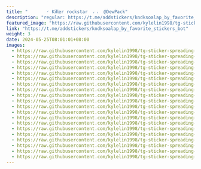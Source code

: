 ```yaml
---
title: "‌       ◜ 𝖪𝗂𝗅𝗅𝖾r r𝗈𝖼𝗄st𝖺r  ៸ ៸  @DewPack"
description: "regular: https://t.me/addstickers/kndksoalap_by_favorite_stickers_bot"
featured_image: "https://raw.githubusercontent.com/kylelin1998/tg-sticker-spreading-worldwide-images/main/img/61880ae2-be92-4c4b-baea-3dc5f220d938.jpg"
link: "https://t.me/addstickers/kndksoalap_by_favorite_stickers_bot"
weight: 3
date: 2024-05-25T08:01:01+08:00
images:
  - https://raw.githubusercontent.com/kylelin1998/tg-sticker-spreading-worldwide-images/main/img/61880ae2-be92-4c4b-baea-3dc5f220d938.jpg
  - https://raw.githubusercontent.com/kylelin1998/tg-sticker-spreading-worldwide-images/main/img/b091f86d-fd8e-41f5-a86c-d6eee9a97419.jpg
  - https://raw.githubusercontent.com/kylelin1998/tg-sticker-spreading-worldwide-images/main/img/542a2267-7542-4037-aecc-8f8aa45e25eb.jpg
  - https://raw.githubusercontent.com/kylelin1998/tg-sticker-spreading-worldwide-images/main/img/7ec6c648-71d6-474e-aaf3-b656e8921d9f.jpg
  - https://raw.githubusercontent.com/kylelin1998/tg-sticker-spreading-worldwide-images/main/img/a090d38e-8d2d-44ca-9381-938f491d119a.jpg
  - https://raw.githubusercontent.com/kylelin1998/tg-sticker-spreading-worldwide-images/main/img/92fd0241-f8b9-431c-a8fe-312fe912d52e.jpg
  - https://raw.githubusercontent.com/kylelin1998/tg-sticker-spreading-worldwide-images/main/img/c1ec011f-52d2-4c85-b534-226762dab038.jpg
  - https://raw.githubusercontent.com/kylelin1998/tg-sticker-spreading-worldwide-images/main/img/e67ea55d-76e2-4a7a-82b9-d0ce0f4947f7.jpg
  - https://raw.githubusercontent.com/kylelin1998/tg-sticker-spreading-worldwide-images/main/img/89073a7c-b85d-4de1-aa53-164df289d3a0.jpg
  - https://raw.githubusercontent.com/kylelin1998/tg-sticker-spreading-worldwide-images/main/img/86560e22-5ac6-49ab-9d34-3044127bc7fc.jpg
  - https://raw.githubusercontent.com/kylelin1998/tg-sticker-spreading-worldwide-images/main/img/12e473e8-ac42-4984-8f60-11b13ae81039.jpg
  - https://raw.githubusercontent.com/kylelin1998/tg-sticker-spreading-worldwide-images/main/img/18b0a710-48d0-4597-8406-b0b584d5984c.jpg
  - https://raw.githubusercontent.com/kylelin1998/tg-sticker-spreading-worldwide-images/main/img/e68f9fde-30d9-4616-a56c-8711edf41e6f.jpg
  - https://raw.githubusercontent.com/kylelin1998/tg-sticker-spreading-worldwide-images/main/img/9d902606-e75a-4edd-accf-002f724cb63d.jpg
  - https://raw.githubusercontent.com/kylelin1998/tg-sticker-spreading-worldwide-images/main/img/1fb19832-413b-4e3e-adbc-906e2dbb811c.jpg
  - https://raw.githubusercontent.com/kylelin1998/tg-sticker-spreading-worldwide-images/main/img/a350a03a-2cee-400c-ad92-38f793e031c4.jpg
  - https://raw.githubusercontent.com/kylelin1998/tg-sticker-spreading-worldwide-images/main/img/7f697184-3812-4c50-adb7-d6d0adcb30bf.jpg
  - https://raw.githubusercontent.com/kylelin1998/tg-sticker-spreading-worldwide-images/main/img/c8499858-a246-4fb9-844b-0a187469974a.jpg
  - https://raw.githubusercontent.com/kylelin1998/tg-sticker-spreading-worldwide-images/main/img/57faef26-325a-4486-89f1-7f2df627091b.jpg
  - https://raw.githubusercontent.com/kylelin1998/tg-sticker-spreading-worldwide-images/main/img/6143d5ed-1df6-4bac-921d-37afa88b4246.jpg
---
```

